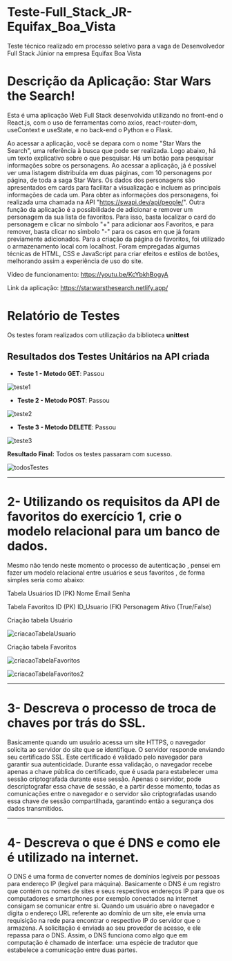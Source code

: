 # Teste-Full_Stack_JR-Equifax_Boa_Vista

Teste técnico realizado em processo seletivo para a vaga de Desenvolvedor Full Stack Júnior na empresa Equifax Boa Vista

# Descrição da Aplicação: Star Wars the Search!

Esta é uma aplicação Web Full Stack desenvolvida utilizando no front-end o React.js, com o uso de ferramentas como axios, react-router-dom, useContext e useState, e no back-end o Python e o Flask.

Ao acessar a aplicação, você se depara com o nome "Star Wars the Search", uma referência à busca que pode ser realizada. Logo abaixo, há um texto explicativo sobre o que pesquisar. Há um botão para pesquisar informações sobre os personagens. Ao acessar a aplicação, já é possível ver uma listagem distribuída em duas páginas, com 10 personagens por página, de toda a saga Star Wars. Os dados dos personagens são apresentados em cards para facilitar a visualização e incluem as principais informações de cada um. Para obter as informações dos personagens, foi realizada uma chamada na API "https://swapi.dev/api/people/". Outra função da aplicação é a possibilidade de adicionar e remover um personagem da sua lista de favoritos. Para isso, basta localizar o card do personagem e clicar no símbolo "+" para adicionar aos Favoritos, e para remover, basta clicar no símbolo "-" para os casos em que já foram previamente adicionados. Para a criação da página de favoritos, foi utilizado o armazenamento local com localhost. Foram empregadas algumas técnicas de HTML, CSS e JavaScript para criar efeitos e estilos de botões, melhorando assim a experiência de uso do site.

Vídeo de funcionamento:
https://youtu.be/KcYbkhBogyA

Link da aplicação:
https://starwarsthesearch.netlify.app/

# Relatório de Testes

Os testes foram realizados com utilização da biblioteca **unittest**

## Resultados dos Testes Unitários na API criada

- **Teste 1 - Metodo GET**: Passou

![teste1](https://lh3.googleusercontent.com/pw/AP1GczPs8jnRi6rwzKFN26A9u5WfU66-AglpO0n9pbS26m_GB65RNyQz_X1BTl7Ak5cv6E2dBiKs__Coe4ewVSLDSAWh2Jzgg-mruXwERvrGPqnVFcueos50JmyA07ujtwC-cQxLSrOuTAslFK9l7J-915NEpF1C7xUwU54bgDpfXF1L9xbHocGKZXTkpBXJ6TTvg5F_tABsz6zwUAHOYcWDYSiNT59Wfms-ilApKcg4m4dMdcvmmkvnUbqtmaZb4Ov7dfq7o8VVvjSUTD75J3uqONYeDyzL-RbCsYD78ZO2mIQSxD_ezHM4pHkB5f4ba39Esx-f2LY5SIY1ZuEuuAjDadLHOo6HSqId0weDryJbU_D5n3osdj85aEyOA4xWKuK8G4W18vUsBSs-o7v8IP6FcYWY2SOyBmlUbEcWnkfyG-SWNAGZvttjlTGOOGoZNJXg5Vmmhr2ig26lRUYtf8Xog5M4BQgwv10xLILIfRSCjyZD6CfLq2eM-K8PAhuV35SHTNVJ5xxUgtUpdfLlvujDs0AmezCuqejf1ATVePwvVBJUSLuXU0CAYwPPotU7kbHwFYlHUCtwSf3f3dwvttGsVracrUUnfU1hQ7-z4owcYGlSxBf1tmYxZJ4trwk0hp-ZJllHQczcezC_SViRU0OJ-t9PN4SSimsCZgod_29jPpSE5Q1lGsxqx1UTRnP-Pkp2C6wVy01jsW-tiLDXdS5cQ5X3TuO0dAznDzQpY9FJuYkUzIrOyCO--mKOxVM7FX9RhNXqcV0TQ1XOlBRiqNNUo4b3eWqHQQlCSLz037P16N8MsYv9xbvAFWHvzhombOKqej35a0kfHFciFRJnvqpPrNV7nzmL61ZJDYWtIQae7Q8jvf-Tig7fzZTkxI_vT4FOpSFyqyVPmxsJaL8fgzKLP5BplRf9c_f1yWz2QMVCj4l03IEDgeaBGR_ZndjPhvo=w797-h132-s-no-gm?authuser=0)

- **Teste 2 - Metodo POST**: Passou

![teste2](https://lh3.googleusercontent.com/pw/AP1GczPJPIjazQs9kjoRbJIeksJliZWKr_xWhN5dNQeRRqMCZH9-HrL94QmQPueO1oRl1pNVoT5SmxREk-_awiAuwUH0cwr_NHBvVrEMhZlG8qMBYvRArvfvoJIhkybd1Oklmtw9-aO0uL-pV2eqKmdPDez__WmLKT4DBrY8alNpeylaDvfrTRNubRpx5hlqxmdLyEdupTm1juYCzthXJT0cuXY2cE_JMtYahrologFEfsfU7lfeLDSolJfG3wE0OPzAzsFES5UcM5mReUyOnJeRy7I0ZJo3vbGWtSJoY6BE2mMnocSDzMcjCotUi6cgKMOMlll6JBTzrKrtz_uR3AFCtw2GUUqYXqKxspGvrhKiMgIb-T3dM-xG2Vne-iNFhAf1gSKPcqYcUHCNSNltnG94f0uwdisfdJywP7RLGxOziCZEwCJIGUvnCvJVTRKjBAxtR3T95F68rUYGk8g3xxkitSX8PMCBu64CT6pyx5RfgwRqvXxrArNzYvRqQ8HlpvwrsegU0cRGz-tYdVlBB6dJLCgCfK1Dt4Mj4NLvlAO0_GZCBLgkEe4fu_vAAUMo2KttTrXOKd_d-LTcqRFlpMFZvHHSLj5uOd6dFEeKkxwwO_8JZPfKn08AHTwapeAbzsLmfecNezHKhFCruc_FY9u4tZeIJvDJ6fRIKkD6Ap9R7wjyMtunOuPIPUjJqLw8sMrZdjbuhXHR2sAZ05TnGyMfUf-wzIjLD3VZuRDwcbfe9kizMywQuUBdedLt4YjwwxVjczrGlyl_eGH4VidjlCMAIurm7ia7mrEHaSpCuF8vhjnafdtdmt20ByhXVcrlSn_xt51DzifXf_yPIXLiAM5uGShB4ZcSCzOSl0VlWr9ySZWbrzyGtmqYB6hmAzJH-yKJr2c9kCfn_QgzSBVhgsjtb5fllcxrEod102FMKhnRwjpVOR8b7kxZngnB_W8BeGI=w797-h133-s-no-gm?authuser=0)

- **Teste 3 - Metodo DELETE**: Passou

![teste3](https://lh3.googleusercontent.com/pw/AP1GczNA1dbtWJN6wPOu_kOcC5XLi6WZqOqS3rFMHq7aEUI97dt6k2MoEvaoRTPbaXJgj7CNBXwvfuJGv1L21KZ-zbOp372G7-o-mzWN7kKfTki_ZU04sbz3fmLm3p2OIWlECLcUHXeYB4lz5-bCPfNHY7TnCgv3-LUvXRZgVPvrkZCIhn4r1ERVCsK9hkEVwA23BSi9M0PGfkSg6D0Fio2t46B4Zbzu3NOd5kpVCu3ZdLtK5tP-2LOZ9tzBIOOAiJDJAFvj8S-IVhbZtB8vd15vy08QAHlPo6E3a-b8mmLc-L1o39qfgMooiHYqiLN7gKgGjddNwBK4BB517spPS9kPxr6D4tTRmyEBPRpEoXpBaPHdBRsVHdeW5cVU0SV2Jbz_aGAoVw1VeR25Pjr6zROKrdBw7BslRKWL66P1tZKbfVxEkh-DNRAlO1td7lpgObOy4ZqUFyPzmkzYh74Ro4L7s2TSWS6Gg8BXA8YOBq4YXjGXLxi6vG65NCmQvreFWD5zGx1Z_--AbjI4GSMb-46l_Z5frpTmXApDSsgYwa7gBsWz682FZTgnECIweEgVPzcc5KgQfasWm7pmd8FVSJJ6YP8LW9qH-elwAAXbjDPDQ3RmaRFFjj2MRt4FrddI_7tWro8ESm7ktqt2M8LoQP1md12RJPQbdjeHlVLzW7YgUWbnxnZBSA89SqsYgIyye1pmsQm56f2LP35aLvlmlYpLHc0Ff32i-9hAvgHdKSgIWMbXQGyYJ_uhyodu70hsjf3fg_fFOis5rMrLLb2lvuz7SIB1g0v_AXmRdiWcO77SWTo7suVfwALwgnB0zQ--lJ14H-pfbqbh4yAHiPpkwJUVfhG-8__yHXobH_fcRDaIJIflFbbb5SjLy99vLxo78I9_MAPnumR0ATBPW88dIc6MDrd0Bqgn8oZxe2qTlHljUNgXiMx0vV8lrAH_2Z7Dua0=w793-h135-s-no-gm?authuser=0)

**Resultado Final:** Todos os testes passaram com sucesso.

![todosTestes](https://lh3.googleusercontent.com/pw/AP1GczM2WF8nTR9eQujnKMarGvWvxg-JKBTEkqv-uYg_Vhnsyn-Uu7PeBKx5OrV98Lb6IhtpYOpAGKsTarT9i7WQwyv0F01Xr8LSqK9vqTmUPVWnDaXLh9-xsDrrZwuYWiDwOx90a6tAXWyME6HRrKLRcpW_gT9TUAkc38jn-8b7MmLOm8TD1vWRGXYjyEu4hreed-jB_yETzFLWPuHJI5NDrvjf26aHZVRMtemaceYPCn1FwFvNQOJLhsS3_Eu2zAKqhj_Ynu_Pzz8ahrisbaRwiK4ntDjMH6w00v0O4VMNxv5hQboi2owZcAsBTtVk6n0Vy8JA0PFGrUwyhjiN5we9FOAJELku-ADXKFQMNygZbzFyqeW-AePeSMOkb-bgy1bMhtkMp0ycy58HM8T-9s7f5OW3RhOBo-mNpGBShABbJF_WV5tQGlZDSN_ami2iT7o9XLvjdU_c3Enm9O4K0mw__8ndTYVHNKByFC42J5n0YosxlCAcK63KoPhvY9SRhbCqwZACFo6twBwsJVveD6VVlVnkUBTRjbM16xiMhks_bQEowimW_FmmSdatT0b3Do4BwzLA-8vD0WXx5oDv9Z0kQd7sz_q0pjrOVDiyFGjSNNkeUKElxUeoHl3inlkJ2bWSS4XClXmaQ1noFXn7bcSmojQ2eTP4EK5jMOpJY7nvTk73IYXkIAJwFpTU6nqFV5eIY4BqT022lsoK5HlF940JuKL6jrcpd7-yYhKMrXGwdJLToINLJlSTeQAzFtfPjhv05hPkeh_-sNyeUBhBelAnAZ3FlUt24g4aqtCujXpygrGabMnf4k4mTsHzPLSln8_oQ-R5xrj1K3m9_DuP--Xy7Vg8RiPfjgbZ0n2tC2Fns5j1rW0Mx_gvpM4l0HNgBjLGbaNLDeyki4nEM5Sj1KEShgNXVcML_D0i4h4ye78j2uJkBAlDOljHR_OTjCnceAo=w795-h133-s-no-gm?authuser=0)

---

# 2- Utilizando os requisitos da API de favoritos do exercício 1, crie o modelo relacional para um banco de dados.

Mesmo não tendo neste momento o processo de autenticação , pensei em fazer um modelo relacional entre usuários e seus favoritos , de forma simples seria como abaixo:

Tabela Usuários
ID (PK)
Nome
Email Senha

Tabela Favoritos
ID (PK)
ID_Usuario (FK)
Personagem
Ativo (True/False)

Criação tabela Usuário

![criacaoTabelaUsuario](https://lh3.googleusercontent.com/pw/AP1GczNhmiV0VODAJdPUbe_0wcI1IOCvpus-TqS5_ZCypu5jGyG7M8cqnlqDbzRYIR9Ssf0oUT4QW1vmrD5DHlK-X64kXw8lWlj7UUX0JngjdUazZnFzT-QJIZ9l5xT3LGc4zQHozJQeGvE3hSWWhh_OyAQKv4vcPk0Ogqlm8iZGwCt9UjskPB2SP8odjFwyL1AydS80V37NuVG16Fst2oLVJ5BBxO3fQMWWvCy4EiC_p1d2AaXqJPXDA9rCOwa_vFOAdOeR7nalx5YKUnjsBM7Fvx6CVTrmW-c2j1LBFGNeezeSUqi13YRw9I2ylBkGQ5nM-kMc2lAv8HT_TSF2_I0t9kg6JFM5kVx0ZOvz02XLSWOTplx9lZ6ELi9-bNpBb55_Wii-ApaloFPceX6Vq3KaPQywSnR8jre33ZG54XwX3VSIioiOZm2TkHVW40gNUohFMzz3bMY14MAuLV2iR-PFVqHVspZJt1xAGR3nX_-VJuKoHglQuzYEDpKnIPwU5pZ-EhT3_vFnNAtinmdTAu2qDVD5-AP176Od-kst7QAMVSFtWop9doK6WQ5oMcrVqPUNmdBtDblx1p0-QNGO8jTSVdrxw3V09GW7WnoBVrH_AjtXhRwIkgkquukbk2lnLMzNHv5u5NDnp06hZlKBehBemdGpgtN4srh8a2y2x4FFPym6ky7oI6PbsNd6Bf5kMEa218gLmpwmqW-R5xK_KRDBf9rUHighQgg5-LoMu90e3V70OPjghctR-iWmYi_TZuQcg0h2wztH1GJNytaZreLI1ZX1C4QqJvCJDAT5rTTFfTfqqsiVsHv_zCoqN3Lkfn_U7nEsh9WfnqXYUno40qz8NBB2NVqpKOuCEdGhtal-5VvkaaMwMEn4o2R0Xqc2upRdkv9DRELsve_lATlBu6U7sj4BrLGBu0skHe-qre-dTW1qdy3n2_cPCJwBgeznqsM=w569-h210-s-no-gm?authuser=0)

Criação tabela Favoritos

![criacaoTabelaFavoritos](https://lh3.googleusercontent.com/pw/AP1GczP_919HJp9uP-q-Bu1geLTZlbvUS20y1bdskHyzyBEvhKU5tV_I7u2gbvTdJXoOp7mvK4_G_j6ZO1OuU7IQJwhIbxBgWdMs-VDcNAcF1ntwOfvjoXnxzgCBW0Gw09hPVjic0ww2e114oPCBJMXpHukS2zQpuY5qoMqK0lAocnYfhyfuw2mP9SCJxozMherPsqafjs872ce6p5umpNmvhz-eEV_2gw8xb644U5sZJyW6k0EyClwV7IfYngwOUZtROxM7aA7IbkamHvIlwjtpSzu8DMCrspAxUCJhpOPZRGdsfx3jfrA6cAhsq38fHWsLBqu6VPiLhU0feVAlGlFsQoQZqEml8QFhDbTcNN49zAHr0KZ2oS_VDJaEeqjPydelp689wQ9HWx6fdfNWjWF2E0OWh8y-b9XQY8khZzD8YNSB146TrODe7ouRm60etyC8tdUpOkgRDNt8_1mnvkY9e0k80TTKS5uKnB7gesZ50G2flICb2aRDuGIcdlZKLpOgOTmW_SK4lHofeYRs3uxz4GTkXen6mGX14vcwGXhcO7pd_5JbyTaF409zdH0KrTVQ8gA2V-_dfAWiOWuH2rYi_siQpKs4-xksZfooLEC-dGRZbLsP_AMc5QykSEpV-AO5OpYHceaM3qus53pU3aX7hR7stoESZa2v_nxfN0IGLbAbIROGCiPAWAfSYG0WYVmOC6w335fu8axDzJG5vs7yYiV2UoY5ZsbAfupIepYmAG__4w1RnU5t6Dezh16-4xtNutI1kYReo5HcrWqjqEwPbKHEHElFPnCgI9eIbY0UVjqI8lekRyw7j3Ss95KIwHrkN58ode31QG_doOJjargoCVTtcbb__28igi3gYBGwUcZnjv1Y_wQkFLV4mI-MV2uPhXdJ2yufSwvPEMmoEjVJldWh_RWpOQLe-2NvJQtVghjRP9IG0QT_h9_IHU6cH2Q=w569-h206-s-no-gm?authuser=0)

![criacaoTabelaFavoritos2](https://lh3.googleusercontent.com/pw/AP1GczNTdUYSGu_TXUeOfG2fDPAPy7MUK9bGP2fh1fXkvxVZWE6Tc6Ar9di2pHL3P4NMx9W4ujkL2L6L5kaQlFdpJlxcEDnGYMzA_rs4UsDrXAKF2iYbxCZ-2TVAfb-zfuEws-n0KYADSNgxYlM_qWtuUfi_ZCou-K1VIlEQHeio3It8Qm2n9UX3C0wuz4oDUaLfe2MvtcTknKPHdVSjyvhY-m_5XjPgyZ_EwczY0t5TNTjb2MFK-sXQdroE4NRc2Onc9fyKnDfCRLqueKeXECwyDmkhbwPk4vhxiihTiH6v9dNPaedN_t8I5oyjArL7OdW8Zurch0DzdQDPX_82d44LEdrN16VM0iuSm1Oz3USXX7ndXOQTmkDBAr8b3e3S97WrtcUENhZa4CirTYx9L4BAmvR2ZOINFTvZDaTyyJqLbNfnXBTQ4vEA1M-6FMU3iDmjC2EH21qc7D7ZzvSu6NbP8pBCKJqgDgPoWXtedCWGdvF6dU6PtoXcRh4guS5MJRdOosVFCEW33PeiH_0ijVTkdSjM1L1ccX-64sJFXOTLrger9YujBVu-5GobIHakNN2MAFPHlQaeffta-h53FjJeBaAdU4yeliRq129a1aM2FAdfu2iNbJ5SG_yvvIJGSg8LlCBxk-_N74a5h0ENhiZJxvWcag2EGfLG7nNcGOyaiZwpfnb2NnMv_JtmOOY8py7XieZi2ugeot2F-ZSJi14tWLd4ySBlNyTi-uJU_BMFYvjmLjNNbY_Zrol3WAG7qcqRWZDBHVPk4tGCDzKsEwZQyVx0NhxiIwqiriybD18tk1k0CfznIL8c768pF__cC-bVHi1ALLFVFMhxj2t939-YoXB6oHPZFYiJ3lMvR7A893VkLQ324dIHS4Otz-Sl0odvCbpavo1PRCac_rmRBjJmZWo_d4SHTCRYITpAg57betBuE0dtdYj6XvkT6QL2Fs8=w569-h419-s-no-gm?authuser=0)

---

# 3- Descreva o processo de troca de chaves por trás do SSL.

Basicamente quando um usuário acessa um site HTTPS, o navegador solicita ao servidor do site que se identifique. O servidor responde enviando seu certificado SSL. Este certificado é validado pelo navegador para garantir sua autenticidade. Durante essa validação, o navegador recebe apenas a chave pública do certificado, que é usada para estabelecer uma sessão criptografada durante esse sessão.
Apenas o servidor, pode descriptografar essa chave de sessão, e a partir desse momento, todas as comunicações entre o navegador e o servidor são criptografadas usando essa chave de sessão compartilhada, garantindo então a segurança dos dados transmitidos.

---

# 4- Descreva o que é DNS e como ele é utilizado na internet.

O DNS é uma forma de converter nomes de domínios legíveis por pessoas para endereço IP (legível para máquina).
Basicamente o DNS é um registro que contém os nomes de sites e seus respectivos endereços IP para que os computadores e smartphones por exemplo conectados na internet consigam se comunicar entre si.
Quando um usuário abre o navegador e digita o endereço URL referente ao domínio de um site, ele envia uma requisição na rede para encontrar o respectivo IP do servidor que o armazena.
A solicitação é enviada ao seu provedor de acesso, e ele repassa para o DNS. Assim, o DNS funciona como algo que em computação é chamado de interface: uma espécie de tradutor que estabelece a comunicação entre duas partes.
